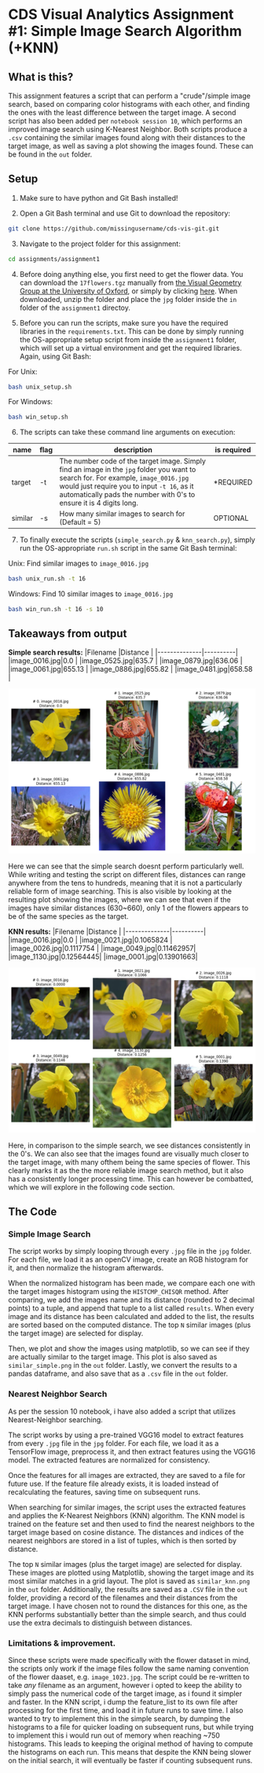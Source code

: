 # CDS Visual Analytics Assignment #1: Simple Image Search Algorithm (+KNN)

## What is this?
This assignment features a script that can perform a "crude"/simple image search, based on comparing color histograms with each other, and finding the ones with the least difference between the target image.
A second script has also been added per `notebook session 10`, which performs an improved image search using K-Nearest Neighbor.
Both scripts produce a `.csv` containing the similar images found along with their distances to the target image, as well as saving a plot showing the images found. These can be found in the `out` folder.

## Setup
1. Make sure to have python and Git Bash installed!

2. Open a Git Bash terminal and use Git to download the repository:

```sh
git clone https://github.com/missingusername/cds-vis-git.git
```

3. Navigate to the project folder for this assignment:

```sh
cd assignments/assignment1
```

4. Before doing anything else, you first need to get the flower data. You can download the `17flowers.tgz` manually from [the Visual Geometry Group at the University of Oxford](https://www.robots.ox.ac.uk/~vgg/data/flowers/17/), or simply by clicking [here](https://www.robots.ox.ac.uk/~vgg/data/flowers/17/17flowers.tgz). When downloaded, unzip the folder and place the `jpg` folder inside the `in` folder of the `assignment1` directoy.

5. Before you can run the scripts, make sure you have the required libraries in the `requirements.txt`. This can be done by simply running the OS-appropriate setup script from inside the `assignment1` folder, which will set up a virtual environment and get the required libraries. Again, using Git Bash:

For Unix:
```sh
bash unix_setup.sh
```
For Windows:
```sh
bash win_setup.sh
```

6. The scripts can take these command line arguments on execution:

| name | flag | description | is required |
|   -   |   -   |   -   |   -   |
| target | -t | The number code of the target image. Simply find an image in the `jpg` folder you want to search for. For example, `image_0016.jpg` would just require you to input `-t 16`, as it automatically pads the number with 0's to ensure it is 4 digits long. | *REQUIRED |
| similar | -s | How many similar images to search for (Default = 5) | OPTIONAL |

7. To finally execute the scripts (`simple_search.py` & `knn_search.py`), simply run the OS-appropriate `run.sh` script in the same Git Bash terminal:

Unix: Find similar images to `image_0016.jpg`
```sh
bash unix_run.sh -t 16
```
Windows: Find 10 similar images to `image_0016.jpg`
```sh
bash win_run.sh -t 16 -s 10
```
## Takeaways from output

**Simple search results:**
|Filename      |Distance  |
|--------------|----------|
|image_0016.jpg|0.0       |
|image_0525.jpg|635.7     |
|image_0879.jpg|636.06    |
|image_0061.jpg|655.13    |
|image_0886.jpg|655.82    |
|image_0481.jpg|658.58    |

![simple image search results](out/similar_simple.png)

Here we can see that the simple search doesnt perform particularly well. While writing and testing the script on different files, distances can range anywhere from the tens to hundreds, meaning that it is not a particularly reliable form of image searching. This is also visible by looking at the resulting plot showing the images, where we can see that even if the images have similar distances (630~660), only 1 of the flowers appears to be of the same species as the target.

**KNN results:**
|Filename      |Distance  |
|--------------|----------|
|image_0016.jpg|0.0       |
|image_0021.jpg|0.1065824 |
|image_0026.jpg|0.1117754 |
|image_0049.jpg|0.11462957|
|image_1130.jpg|0.12564445|
|image_0001.jpg|0.13901663|

![simple image search results](out/similar_knn.png)

Here, in comparison to the simple search, we see distances consistently in the 0's. We can also see that the images found are visually much closer to the target image, with many ofthem being the same species of flower. This clearly marks it as the the more reliable image search method, but it also has a consistently longer processing time. This can however be combatted, which we will explore in the following code section.

## The Code
### Simple Image Search
The script works by simply looping through every `.jpg` file in the `jpg` folder. For each file, we load it as an openCV image, create an RGB histogram for it, and then normalize the histogram afterwards.

When the normalized histogram has been made, we compare each one with the target images histogram using the `HISTCMP_CHISQR` method. After comparing, we add the images name and its distance (rounded to 2 decimal points) to a tuple, and append that tuple to a list called `results`.
When every image and its distance has been calculated and added to the list, the results are sorted based on the computed distance. The top `N` similar images (plus the target image) are selected for display.

Then, we plot and show the images using matplotlib, so we can see if they are actually similar to the target image. This plot is also saved as `similar_simple.png` in the `out` folder.
Lastly, we convert the results to a pandas dataframe, and also save that as a `.csv` file in the `out` folder.

### Nearest Neighbor Search
As per the session 10 notebook, i have also added a script that utilizes Nearest-Neighbor searching. 

The script works by using a pre-trained VGG16 model to extract features from every `.jpg` file in the `jpg` folder. For each file, we load it as a TensorFlow image, preprocess it, and then extract features using the VGG16 model. The extracted features are normalized for consistency.

Once the features for all images are extracted, they are saved to a file for future use. If the feature file already exists, it is loaded instead of recalculating the features, saving time on subsequent runs.

When searching for similar images, the script uses the extracted features and applies the K-Nearest Neighbors (KNN) algorithm. The KNN model is trained on the feature set and then used to find the nearest neighbors to the target image based on cosine distance. The distances and indices of the nearest neighbors are stored in a list of tuples, which is then sorted by distance.

The top `N` similar images (plus the target image) are selected for display. These images are plotted using Matplotlib, showing the target image and its most similar matches in a grid layout. The plot is saved as `similar_knn.png` in the `out` folder. Additionally, the results are saved as a `.CSV` file in the `out` folder, providing a record of the filenames and their distances from the target image. I have chosen not to round the distances for this one, as the KNN performs substantially better than the simple search, and thus could use the extra decimals to distinguish between distances.

### Limitations & improvement.

Since these scripts were made specifically with the flower dataset in mind, the scripts only work if the image files follow the same naming convention of the flower daaset, e.g. `image_1023.jpg`. The script could be re-written to take *any* filename as an argument, however i opted to keep the ability to simply pass the numerical code of the target image, as i found it simpler and faster.
In the KNN script, i dump the feature_list to its own file after processing for the first time, and load it in future runs to save time. I also wanted to try to implement this in the simple search, by dumping the histograms to a file for quicker loading on subsequent runs, but while trying to implement this i would run out of memory when reaching ~750 histograms. This leads to keeping the original method of having to compute the histograms on each run.
This means that despite the KNN being slower on the initial search, it will eventually be faster if counting subsequent runs.
